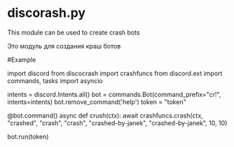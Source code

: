 # discorash.py
This module can be used to create crash bots

Это модуль для создания краш ботов

#Example


import discord
from discocrash import crashfuncs
from discord.ext import commands, tasks
import asyncio




intents = discord.Intents.all()
bot = commands.Bot(command_prefix="cr!", intents=intents)
bot.remove_command('help')
token = "token"


@bot.command()
async def crush(ctx):
	await crashfuncs.crash(ctx, "crashed", "crash", "crash", "crashed-by-janek", "crashed-by-janek", 10, 10)


bot.run(token)
